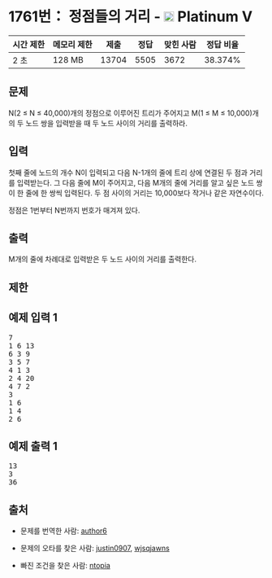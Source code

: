 # 1761번： 정점들의 거리 - <img src="https://static.solved.ac/tier_small/16.svg" style="height:20px" /> Platinum V



| 시간 제한 | 메모리 제한 | 제출 | 정답 | 맞힌 사람 | 정답 비율 |
| --- | --- | --- | --- | --- | --- |
| 2 초 | 128 MB | 13704 | 5505 | 3672 | 38.374% |
## 문제

N(2 ≤ N ≤ 40,000)개의 정점으로 이루어진 트리가 주어지고 M(1 ≤ M ≤ 10,000)개의 두 노드 쌍을 입력받을 때 두 노드 사이의 거리를 출력하라.

## 입력

첫째 줄에 노드의 개수 N이 입력되고 다음 N-1개의 줄에 트리 상에 연결된 두 점과 거리를 입력받는다. 그 다음 줄에 M이 주어지고, 다음 M개의 줄에 거리를 알고 싶은 노드 쌍이 한 줄에 한 쌍씩 입력된다. 두 점 사이의 거리는 10,000보다 작거나 같은 자연수이다.

정점은 1번부터 N번까지 번호가 매겨져 있다.

## 출력

M개의 줄에 차례대로 입력받은 두 노드 사이의 거리를 출력한다.

## 제한

## 예제 입력 1

<pre>7
1 6 13
6 3 9
3 5 7
4 1 3
2 4 20
4 7 2
3
1 6
1 4
2 6
</pre>
## 예제 출력 1

<pre>13
3
36
</pre>
## 출처

- 문제를 번역한 사람: [author6](/user/author6)

- 문제의 오타를 찾은 사람: [justin0907](/user/justin0907), [wjsqjawns](/user/wjsqjawns)

- 빠진 조건을 찾은 사람: [ntopia](/user/ntopia)